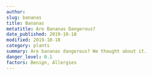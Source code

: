 ```yaml
---
author:
slug: bananas
title: Bananas
metatitle: Are Bananas Dangerous?
date_published: 2019-10-18
modified: 2019-10-18
category: plants
summary: Are bananas dangerous? We thought about it.
danger_level: 0.1
factors: Benign, Allergies
---
```


